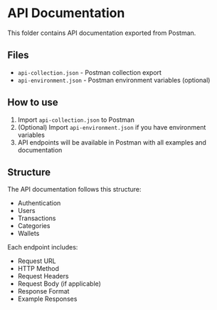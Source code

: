 # API Documentation

This folder contains API documentation exported from Postman.

## Files
- `api-collection.json` - Postman collection export
- `api-environment.json` - Postman environment variables (optional)

## How to use
1. Import `api-collection.json` to Postman
2. (Optional) Import `api-environment.json` if you have environment variables
3. API endpoints will be available in Postman with all examples and documentation

## Structure
The API documentation follows this structure:
- Authentication
- Users
- Transactions
- Categories
- Wallets

Each endpoint includes:
- Request URL
- HTTP Method
- Request Headers
- Request Body (if applicable)
- Response Format
- Example Responses
